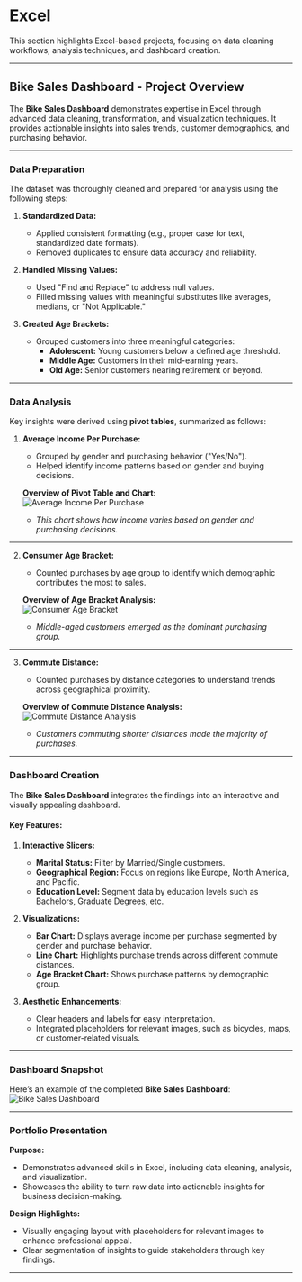 # **Excel**  
This section highlights Excel-based projects, focusing on data cleaning workflows, analysis techniques, and dashboard creation.

---

## **Bike Sales Dashboard - Project Overview**  
The **Bike Sales Dashboard** demonstrates expertise in Excel through advanced data cleaning, transformation, and visualization techniques. It provides actionable insights into sales trends, customer demographics, and purchasing behavior.

---

### **Data Preparation**
The dataset was thoroughly cleaned and prepared for analysis using the following steps:  

1. **Standardized Data:**  
   - Applied consistent formatting (e.g., proper case for text, standardized date formats).  
   - Removed duplicates to ensure data accuracy and reliability.  

2. **Handled Missing Values:**  
   - Used "Find and Replace" to address null values.  
   - Filled missing values with meaningful substitutes like averages, medians, or "Not Applicable."  

3. **Created Age Brackets:**  
   - Grouped customers into three meaningful categories:
     - **Adolescent:** Young customers below a defined age threshold.  
     - **Middle Age:** Customers in their mid-earning years.  
     - **Old Age:** Senior customers nearing retirement or beyond.  

---

### **Data Analysis**
Key insights were derived using **pivot tables**, summarized as follows:

1. **Average Income Per Purchase:**  
   - Grouped by gender and purchasing behavior ("Yes/No").  
   - Helped identify income patterns based on gender and buying decisions.  

   **Overview of Pivot Table and Chart:**  
   ![Average Income Per Purchase](Bike_Sales_Dashboard/Images/das1.png)  

   - *This chart shows how income varies based on gender and purchasing decisions.*
---

2. **Consumer Age Bracket:**  
   - Counted purchases by age group to identify which demographic contributes the most to sales.  

   **Overview of Age Bracket Analysis:**  
   ![Consumer Age Bracket](Bike_Sales_Dashboard/Images/das3.png)  

   - *Middle-aged customers emerged as the dominant purchasing group.*
---

3. **Commute Distance:**  
   - Counted purchases by distance categories to understand trends across geographical proximity.  

   **Overview of Commute Distance Analysis:**  
   ![Commute Distance Analysis](Bike_Sales_Dashboard/Images/das2.png)

   - *Customers commuting shorter distances made the majority of purchases.* 
---

### **Dashboard Creation**
The **Bike Sales Dashboard** integrates the findings into an interactive and visually appealing dashboard.

#### **Key Features**:
1. **Interactive Slicers:**  
   - **Marital Status:** Filter by Married/Single customers.  
   - **Geographical Region:** Focus on regions like Europe, North America, and Pacific.  
   - **Education Level:** Segment data by education levels such as Bachelors, Graduate Degrees, etc.  

2. **Visualizations:**  
   - **Bar Chart:** Displays average income per purchase segmented by gender and purchase behavior.  
   - **Line Chart:** Highlights purchase trends across different commute distances.  
   - **Age Bracket Chart:** Shows purchase patterns by demographic group.  

3. **Aesthetic Enhancements:**  
   - Clear headers and labels for easy interpretation.  
   - Integrated placeholders for relevant images, such as bicycles, maps, or customer-related visuals.  

---

### **Dashboard Snapshot**
Here’s an example of the completed **Bike Sales Dashboard**:  
![Bike Sales Dashboard](Bike_Sales_Dashboard/Images/das.png)  

---

### **Portfolio Presentation**
**Purpose:**  
- Demonstrates advanced skills in Excel, including data cleaning, analysis, and visualization.  
- Showcases the ability to turn raw data into actionable insights for business decision-making.  

**Design Highlights:**  
- Visually engaging layout with placeholders for relevant images to enhance professional appeal.  
- Clear segmentation of insights to guide stakeholders through key findings.  

---

























